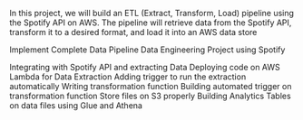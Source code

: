 In this project, we will build an ETL (Extract, Transform, Load) pipeline using the Spotify API on AWS. The pipeline will retrieve data from the Spotify API, transform it to a desired format, and load it into an AWS data store

Implement Complete Data Pipeline Data Engineering Project using Spotify

Integrating with Spotify API and extracting Data
Deploying code on AWS Lambda for Data Extraction
Adding trigger to run the extraction automatically
Writing transformation function
Building automated trigger on transformation function
Store files on S3 properly
Building Analytics Tables on data files using Glue and Athena
